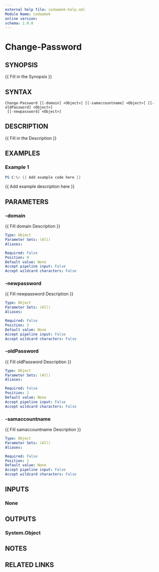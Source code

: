 ```yaml
---
external help file: codaamok-help.xml
Module Name: codaamok
online version:
schema: 2.0.0
---
```


# Change-Password

## SYNOPSIS
{{ Fill in the Synopsis }}

## SYNTAX

```
Change-Password [[-domain] <Object>] [[-samaccountname] <Object>] [[-oldPassword] <Object>]
 [[-newpassword] <Object>]
```

## DESCRIPTION
{{ Fill in the Description }}

## EXAMPLES

### Example 1
```powershell
PS C:\> {{ Add example code here }}
```

{{ Add example description here }}

## PARAMETERS

### -domain
{{ Fill domain Description }}

```yaml
Type: Object
Parameter Sets: (All)
Aliases:

Required: False
Position: 0
Default value: None
Accept pipeline input: False
Accept wildcard characters: False
```

### -newpassword
{{ Fill newpassword Description }}

```yaml
Type: Object
Parameter Sets: (All)
Aliases:

Required: False
Position: 3
Default value: None
Accept pipeline input: False
Accept wildcard characters: False
```

### -oldPassword
{{ Fill oldPassword Description }}

```yaml
Type: Object
Parameter Sets: (All)
Aliases:

Required: False
Position: 2
Default value: None
Accept pipeline input: False
Accept wildcard characters: False
```

### -samaccountname
{{ Fill samaccountname Description }}

```yaml
Type: Object
Parameter Sets: (All)
Aliases:

Required: False
Position: 1
Default value: None
Accept pipeline input: False
Accept wildcard characters: False
```

## INPUTS

### None

## OUTPUTS

### System.Object
## NOTES

## RELATED LINKS
